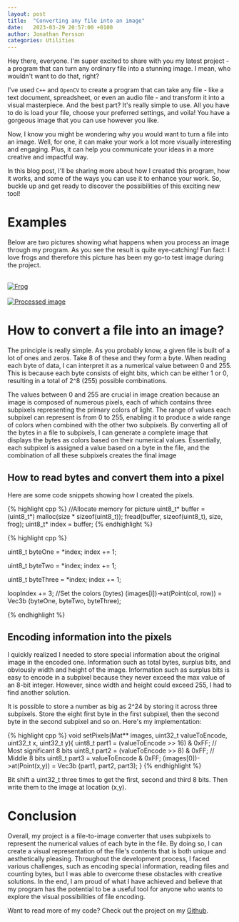 ```yaml
---
layout: post
title:  "Converting any file into an image"
date:   2023-03-29 20:57:00 +0100
author: Jonathan Persson
categories: Utilities
---
```


Hey there, everyone. I'm super excited to share with you my latest project - a program that can turn any ordinary file into a stunning image. I mean, who wouldn't want to do that, right?

I've used `C++` and `OpenCV` to create a program that can take any file - like a text document, spreadsheet, or even an audio file - and transform it into a visual masterpiece. And the best part? It's really simple to use. All you have to do is load your file, choose your preferred settings, and voila! You have a gorgeous image that you can use however you like.

Now, I know you might be wondering why you would want to turn a file into an image. Well, for one, it can make your work a lot more visually interesting and engaging. Plus, it can help you communicate your ideas in a more creative and impactful way.

In this blog post, I'll be sharing more about how I created this program, how it works, and some of the ways you can use it to enhance your work. So, buckle up and get ready to discover the possibilities of this exciting new tool!

# Examples

Below are two pictures showing what happens when you process an image through my program. As you see the result is quite eye-catching!
Fun fact: I love frogs and therefore this picture has been my go-to test image during the project.

<br>
<a href="{{ site.baseurl }}/assets/2023-03-29/frog.jpg">
    <img 
        src="{{ site.baseurl }}/assets/2023-03-29/frog.jpg" 
        alt="Frog"
    >
</a>
<br>
<br>
<a href="{{ site.baseurl }}/assets/2023-03-29/0.jpg">
    <img 
        src="{{ site.baseurl }}/assets/2023-03-29/0.jpg" 
        alt="Processed image"
    >
</a>
<br>

# How to convert a file into an image?

The principle is really simple. As you probably know, a given file is built of a lot of ones and zeros. Take 8 of these and they form a byte. When reading each byte of data, I can interpret it as a numerical value between 0 and 255. This is because each byte consists of eight bits, which can be either 1 or 0, resulting in a total of 2^8 (255) possible combinations.

The values between 0 and 255 are crucial in image creation because an image is composed of numerous pixels, each of which contains three subpixels representing the primary colors of light. The range of values each subpixel can represent is from 0 to 255, enabling it to produce a wide range of colors when combined with the other two subpixels.
By converting all of the bytes in a file to subpixels, I can generate a complete image that displays the bytes as colors based on their numerical values. Essentially, each subpixel is assigned a value based on a byte in the file, and the combination of all these subpixels creates the final image

## How to read bytes and convert them into a pixel
Here are some code snippets showing how I created the pixels.

{% highlight cpp %}
//Allocate memory for picture
uint8_t* buffer = (uint8_t*) malloc(size * sizeof(uint8_t));
fread(buffer, sizeof(uint8_t), size, frog);
uint8_t* index = buffer;
{% endhighlight %}

{% highlight cpp %}

uint8_t byteOne = *index;
index += 1;

uint8_t byteTwo = *index;
index += 1;

uint8_t byteThree = *index;
index += 1;

loopIndex += 3;
//Set the colors (bytes)
(images[i])->at<Vec3b>(Point(col, row)) = Vec3b (byteOne, byteTwo, byteThree);

{% endhighlight %}


## Encoding information into the pixels

I quickly realized I needed to store special information about the original image in the encoded one. Information such as total bytes, surplus bits, and obviously width and height of the image. Information such as surplus bits is easy to encode in a subpixel because they never exceed the max value of an 8-bit integer. However, since width and height could exceed 255, I had to find another solution.

It is possible to store a number as big as 2^24 by storing it across three subpixels. Store the eight first byte in the first subpixel, then the second byte in the second subpixel and so on. Here's my implementation:

{% highlight cpp %}
void setPixels(Mat** images, uint32_t valueToEncode, uint32_t x, uint32_t y){
    uint8_t part1 = (valueToEncode >> 16) & 0xFF;  // Most significant 8 bits
    uint8_t part2 = (valueToEncode >> 8) & 0xFF;   // Middle 8 bits
    uint8_t part3 = valueToEncode & 0xFF;
    (images[0])->at<Vec3b>(Point(x,y)) = Vec3b (part1, part2, part3);
}
{% endhighlight %}

Bit shift a uint32_t three times to get the first, second and third 8 bits. Then write them to the image at location (x,y).


# Conclusion
Overall, my project is a file-to-image converter that uses subpixels to represent the numerical values of each byte in the file. By doing so, I can create a visual representation of the file's contents that is both unique and aesthetically pleasing. Throughout the development process, I faced various challenges, such as encoding special information, reading files and counting bytes, but I was able to overcome these obstacles with creative solutions. In the end, I am proud of what I have achieved and believe that my program has the potential to be a useful tool for anyone who wants to explore the visual possibilities of file encoding.

Want to read more of my code? Check out the project on my [Github][github].

[github]: https://www.github.com/jonfpersson
